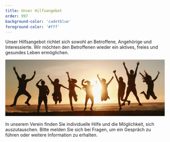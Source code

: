```yaml
---
title: Unser Hilfsangebot
order: 997
background-color: 'cadetblue'
foreground-color: '#fff'
---
```


Unser Hilfsangebot richtet sich sowohl an Betroffene, Angehörige und Interessierte. Wir möchten den Betroffenen wieder ein aktives,  freies und gesundes Leben ermöglichen.

![Menschengruppe](assets\images\people.jpg)

In unserem Verein finden Sie individuelle Hilfe und die Möglichkeit, sich auszutauschen. Bitte melden Sie sich bei Fragen, um ein Gespräch zu führen oder weitere Information zu erhalten.
